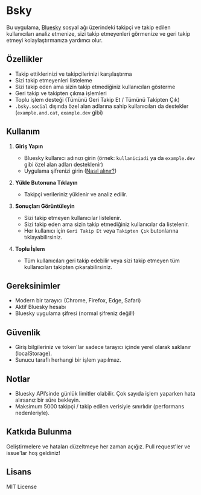 # Bsky
Bu uygulama, [Bluesky](https://bsky.social) sosyal ağı üzerindeki takipçi ve takip edilen kullanıcıları analiz etmenize, sizi takip etmeyenleri görmenize ve geri takip etmeyi kolaylaştırmanıza yardımcı olur.

## Özellikler
- Takip ettiklerinizi ve takipçilerinizi karşılaştırma
- Sizi takip etmeyenleri listeleme
- Sizi takip eden ama sizin takip etmediğiniz kullanıcıları gösterme
- Geri takip ve takipten çıkma işlemleri
- Toplu işlem desteği (Tümünü Geri Takip Et / Tümünü Takipten Çık)
- `.bsky.social` dışında özel alan adlarına sahip kullanıcıları da destekler (`example.and.cat`, `example.dev` gibi)

## Kullanım

1. **Giriş Yapın**
   - Bluesky kullanıcı adınızı girin (örnek: `kullaniciadi` ya da `example.dev` gibi özel alan adları desteklenir)
   - Uygulama şifrenizi girin ([Nasıl alınır?](https://bsky.social/settings/app-passwords))

2. **Yükle Butonuna Tıklayın**
   - Takipçi verileriniz yüklenir ve analiz edilir.

3. **Sonuçları Görüntüleyin**
   - Sizi takip etmeyen kullanıcılar listelenir.
   - Sizi takip eden ama sizin takip etmediğiniz kullanıcılar da listelenir.
   - Her kullanıcı için `Geri Takip Et` veya `Takipten Çık` butonlarına tıklayabilirsiniz.

4. **Toplu İşlem**
   - Tüm kullanıcıları geri takip edebilir veya sizi takip etmeyen tüm kullanıcıları takipten çıkarabilirsiniz.

## Gereksinimler

- Modern bir tarayıcı (Chrome, Firefox, Edge, Safari)
- Aktif Bluesky hesabı
- Bluesky uygulama şifresi (normal şifreniz değil!)

## Güvenlik

- Giriş bilgileriniz ve token'lar sadece tarayıcı içinde yerel olarak saklanır (localStorage).
- Sunucu taraflı herhangi bir işlem yapılmaz.
  

## Notlar

- Bluesky API’sinde günlük limitler olabilir. Çok sayıda işlem yaparken hata alırsanız bir süre bekleyin.
- Maksimum 5000 takipçi / takip edilen verisiyle sınırlıdır (performans nedenleriyle).

## Katkıda Bulunma

Geliştirmelere ve hataları düzeltmeye her zaman açığız. Pull request'ler ve issue'lar hoş geldiniz!

## Lisans

MIT License
